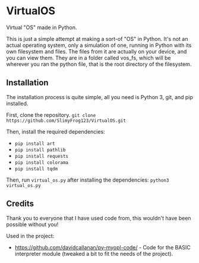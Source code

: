 # VirtualOS
Virtual "OS" made in Python.

This is just a simple attempt at making a sort-of "OS" in Python.  It's not an actual operating system, only a simulation of one, running in Python with its own filesystem and files.
The files from it are actually on your device, and you can view them.  They are in a folder called vos_fs, which will be wherever you ran the python file, that is the root directory of the filesystem.

Installation
------------

The installation process is quite simple, all you need is Python 3, git, and pip installed.

First, clone the repository.
`git clone https://github.com/SlimyFrog123/VirtualOS.git`

Then, install the required dependencies:
 - `pip install art`
 - `pip install pathlib`
 - `pip install requests`
 - `pip install colorama`
 - `pip install tqdm`

Then, run `virtual_os.py` after installing the dependencies:
`python3 virtual_os.py`

Credits
-------

Thank you to everyone that I have used code from, this wouldn't have been possible without you!

Used in the project:
 - https://github.com/davidcallanan/py-myopl-code/ - Code for the BASIC interpreter module (tweaked a bit to fit the needs of the project).
